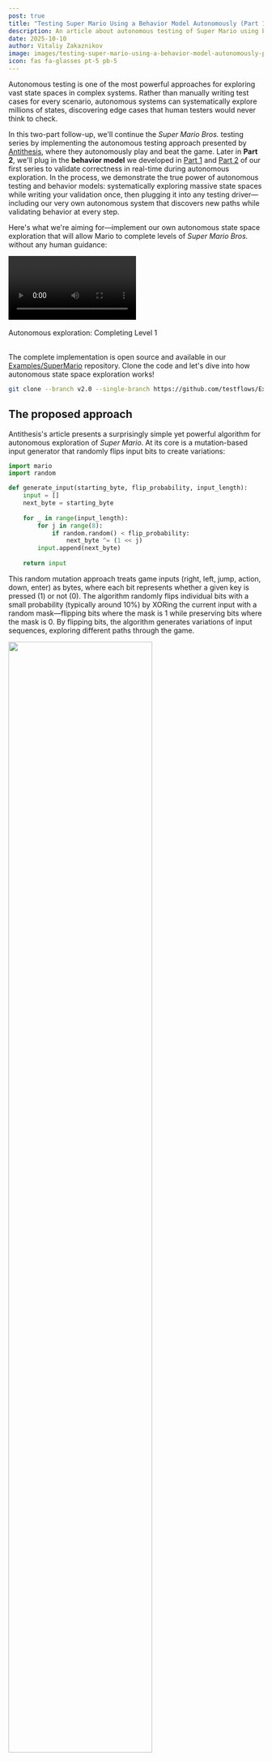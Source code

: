 ```yaml
---
post: true
title: "Testing Super Mario Using a Behavior Model Autonomously (Part 1)"
description: An article about autonomous testing of Super Mario using behavior models and evolutionary state space exploration techniques. 
date: 2025-10-10
author: Vitaliy Zakaznikov
image: images/testing-super-mario-using-a-behavior-model-autonomously-part1.png
icon: fas fa-glasses pt-5 pb-5
---
```


Autonomous testing is one of the most powerful approaches for exploring vast state spaces in complex systems. Rather than manually writing test cases for every scenario, autonomous systems can systematically explore millions of states, discovering edge cases that human testers would never think to check.

In this two-part follow-up, we'll continue the *Super Mario Bros.* testing series by implementing the autonomous testing approach presented by [Antithesis](https://antithesis.com/blog/sdtalk/), where they autonomously play and beat the game.<!-- more --> Later in **Part 2**, we'll plug in the **behavior model** we developed in [Part 1](/blog/testing-super-mario-using-a-behavior-model-part1/) and [Part 2](/blog/testing-super-mario-using-a-behavior-model-part2/) of our first series to validate correctness in real-time during autonomous exploration. In the process, we demonstrate the true power of autonomous testing and behavior models: systematically exploring massive state spaces while writing your validation once, then plugging it into any testing driver—including our very own autonomous system that discovers new paths while validating behavior at every step.

Here's what we're aiming for—implement our own autonomous state space exploration that will allow Mario to complete levels of *Super Mario Bros.* without any human guidance:

<div class="text-center">
<video width="50%" controls>
  <source src="/images/testing-super-mario-using-a-behavior-model-autonomously-video1.webm" type="video/webm">
  Your browser does not support the video tag.
</video>
<div class="text-secondary text-bold"><br>Autonomous exploration: Completing Level 1</div>
</div><br>

The complete implementation is open source and available in our [Examples/SuperMario](https://github.com/testflows/Examples/tree/v2.0/SuperMario) repository. Clone the code and let's dive into how autonomous state space exploration works!

```bash
git clone --branch v2.0 --single-branch https://github.com/testflows/Examples.git && cd Examples/SuperMario
```

## The proposed approach

Antithesis's article presents a surprisingly simple yet powerful algorithm for autonomous exploration of *Super Mario*. At its core is a mutation-based input generator that randomly flips input bits to create variations:

```python
import mario
import random

def generate_input(starting_byte, flip_probability, input_length):
    input = []
    next_byte = starting_byte
    
    for _ in range(input_length):
        for j in range(8):
            if random.random() < flip_probability:
                next_byte ^= (1 << j)
        input.append(next_byte)
    
    return input
```

This random mutation approach treats game inputs (right, left, jump, action, down, enter) as bytes, where each bit represents whether a given key is pressed (1) or not (0). The algorithm randomly flips individual bits with a small probability (typically around 10%) by XORing the current input with a random mask—flipping bits where the mask is 1 while preserving bits where the mask is 0. By flipping bits, the algorithm generates variations of input sequences, exploring different paths through the game.

<div class="text-center">
<img style="width: 75%" src="/images/testing-super-mario-using-a-behavior-model-autonomously-pic-1.png">
<div class="text-secondary text-bold"><br>Input: Random input generation</div>
</div><br>

The reason behind choosing this input generation algorithm is that it better mimics how the game is meant to be played: the currently pressed key is likely to remain pressed in the next frame while another key can be added at the same time. For example, you hold down the right key while also pressing the jump or action buttons.

However, the random input generation is not enough. The reason is that Mario moving randomly will inevitably cause it to die by running into enemies or falling into pits.
Therefore, the exploration itself can never be one-shot. Instead, you have to store traveled paths (input sequences) and have a strategy to pick a sequence for the next iteration. These travel paths effectively define Mario's state because the game is **deterministic**.

> The system is said to be **deterministic** only if given the same input you will always get the same output.

Therefore, starting from the same position and applying the same input sequence will always lead to the same Mario position in the game. This means when we pick a traveled path, we can replay it and then try to continue it with new mutations.

The path selection requires a fitness function. For *Super Mario*, a simple criterion is to favor paths with the highest x-axis position, since winning the game requires advancing to the right. However, always picking the path with the highest fitness score doesn't work—there will be many cases where the path ends in a state from which no further exploration is possible. For example, right before touching a Goomba, or being in the air right before falling into a pit. Such states are not recoverable and lead to dead ends.

To overcome this problem, it's not enough to keep just the best path we've found so far. Instead, we need to maintain a collection of paths with different fitness scores and use a probability distribution function to pick the next path to explore. This way, we're more likely to pick paths with higher scores while still giving paths with lower scores a chance to be explored.

<div class="text-center">
<img style="width: 75%" src="/images/testing-super-mario-using-a-behavior-model-autonomously-pic-2.png">
<div class="text-secondary text-bold"><br>Paths: Selecting path</div>
</div><br>

The beauty of this state space exploration approach lies in its simplicity. You don't need to understand the game's mechanics or hand-craft complex strategies. The mutation process naturally discovers interesting behaviors through random exploration, guided by fitness scoring that rewards progress through the game world.

## Characteristics of the proposed approach

Let's step back and examine how the proposed exploration system works:

- We **generate random input** by flipping bits with small probability (typically ~10%), producing a sequence of button presses
- We **build a path** by recording the input sequence along with a **score** quantifying how far Mario progresses (for *Super Mario*, based on x-axis position)
- We **store these paths** in a collection, maintaining a population of different trajectories through the game
- We **select a path** using a probability distribution function that favors higher-scoring paths while still giving lower-scoring paths a chance
- **Determinism enables resuming** in exactly the same state: because the game always produces identical results for the same input sequence, we can replay any stored path to reach that specific game state, then continue exploring from there with new mutations
- This cycle of **select→replay→mutate→evaluate** repeats continuously, systematically exploring the state space by building on previously discovered paths

## Comparing the approach to Genetic Algorithm

Let's see how these characteristics map to a canonical Genetic Algorithm:

| Our System | GA Concept | 
|------------|------------|
| Collection of stored paths | **Population** of individuals |
| Input sequence (button presses) | **Genotype** encoding behavior |
| Game state (Mario position, score) | **Phenotype** (observable result) |
| Progress scoring function | **Fitness function** |
| Path probability distribution selection function | **Selection** with elite bias |
| Bit-flip input generation | **Mutation** operator |
| — | **Crossover** (recombination) |
| Each exploration iteration | **Generation** cycle |
<br>

Applying the broad understanding of these concepts, without nit-picking, the proposed approach is essentially a Genetic Algorithm—maintaining a population, scoring fitness, selecting promising candidates, and mutating them to explore variations.

However, a skeptic might raise two concerns: the absence of **crossover**, and whether an input sequence truly qualifies as a **genotype**.

### Genotype mapping

Let's address the genotype question first. In traditional GAs, genotypes often encode multiple behavioral strategies that apply broadly: "jump more often," "play aggressively," "avoid edges." In our system, the input sequence encodes something more specific: *the ability to reach a particular state*. But this **is** a form of behavioral encoding! Consider an analogy: if a gene encoded "how to live exactly to 90 years and 1 day" in a deterministic world, that would be incredibly useful—a genotype containing just one gene is a valid genotype that produces a specific, valuable outcome.

> The key insight: our input sequence represents **one gene**—a single behavioral instruction that takes Mario to a specific position. Our single-gene approach is a valid specialization of the general multi-gene GA framework.

### Absence of crossover

As for the absence of crossover, it's important to understand what crossover actually is: an evolutionary optimization technique that progresses the population by recombining currently present genetic material. Crossover combines beneficial traits from different individuals to potentially create better offspring without requiring new mutations. However, crossover is not strictly required—it's an evolutionary optimization, not a fundamental requirement. Mutation alone can effectively explore the state space, particularly when paths build incrementally as in our case. Therefore, the proposed approach remains a valid GA, just one that currently relies solely on mutation for variation rather than using both mutation and crossover for evolution.

## Why this maps to Genetic Algorithms?

The fact that this state space exploration technique maps perfectly to a Genetic Algorithm is **not a coincidence**—it reveals something fundamental about both testing and evolution.

When exploring complex state spaces, you need:
- A way to maintain progress (population of paths)
- A way to focus on promising areas (selection by fitness)
- A way to discover new possibilities (mutation)
- A way to reach specific states (genes as enablers)

This is exactly what biological evolution does. Genes aren't just instructions—they're traits that enable organisms to reach and survive in environmental states not yet mastered by the population. Our input sequences serve the same role: enabling Mario to reach game states not yet explored.

But one might question whether GA truly applies to deterministic systems where the same inputs always produce the same results.
Interestingly, the universe itself might be actually deterministic! To show that it is non-deterministic would require one to rewind it to a previous state and replay. Moreover, if the universe truly contains *everything*, by definition, then it must be deterministic because any apparent randomness would just be hidden state, since true non-determinism would require an external source (meaning the universe isn't everything). Therefore, one could argue that **determinism is the top-level concept**—apparent non-determinism is simply incomplete observation of deterministic state. 

> Consequently, we can define non-determinism as not having control over all the inputs.

Deterministic systems like *Super Mario* make this explicit, giving us perfect reproducibility for controlled evolutionary experiments. Leaving this almost philosophical digression, recognizing the approach as a mutation-based Genetic Algorithm unlocks decades of evolutionary computation research and opens a wide range of possibilities.

## Concrete implementation of autonomous exploration

Unfortunately, the original article did not present a concrete implementation. Since the approach is essentially a Genetic Algorithm, there are countless variations to explore in how we generate inputs, select paths, score progress, and manage stored paths. After some trial and error, we've settled on the following implementation—by no means optimal, but sufficient to demonstrate that the approach works.

The core state exploration loop is implemented in [`autonomous play`](https://github.com/testflows/Examples/blob/v2.0/SuperMario/tests/autonomous_play.py#L92) test, which orchestrates the entire process. The test repeatedly selects promising paths from stored paths, replays them to specific game states, then extends them with new generated inputs—continuously discovering and expanding reachable regions of the state space.

Here is the top level loop of the algorithm:

```python
    path = self.context.paths.select()  # Start with the most promising path

    # Break exploration into intervals (evolution epochs) to refresh path selection
    for part in range(play_seconds // interval):       
        for i in range(tries):  # Try extending the same path multiple times
            with Scenario(f"interval {part}-{i}"):
                stop_index = path.select_stop_index()  # Pick resume point (usually near end)
                # Replay path to that point, then extend with new generated inputs
                play(
                    path=path,
                    play_seconds=interval,
                    with_model=with_model,
                    stop_index=stop_index,
                )
            if path not in self.context.paths.paths:  # Path led to death?
                break  # Stop trying this path, move to next one
        self.context.paths.clean()  # Remove redundant paths with similar progress
        path = self.context.paths.select()  # Select next path (favoring higher scores)
```

This elegant loop captures the essence of systematic state space exploration, organized into exploration intervals (epochs) that structure the discovery process. Within each epoch: **select** a path based on its score, **replay** it to a chosen state, **extend** it with generated inputs, then **evaluate** the results. Paths that lead to death are immediately pruned from the population, focusing effort on viable states. At each epoch boundary, the population of the stored paths is cleaned to remove redundant paths, and a new path is selected—this periodic reassessment prevents the algorithm from getting stuck while ensuring each promising path gets multiple attempts. This structure embodies the core Genetic Algorithm cycle: maintaining a population (stored paths), scoring fitness, selecting promising candidates, introducing variation through mutation (varying the resume point and generated inputs, without crossover), and letting natural selection (death pruning) drive evolution toward increasingly successful paths.

Let's examine each component in detail.

### Input generation

Input generation is implemented using [weighted move selection](https://github.com/testflows/Examples/blob/v2.0/SuperMario/tests/autonomous_play.py#L11). We use a hybrid approach that balances pure exploration with structured gameplay patterns. The key insight here is that random mutations alone can be too chaotic—Mario needs some coherent action sequences to make meaningful progress. By combining weighted fuzzy mutations with predefined move patterns, we get the best of both worlds: the ability to discover unexpected solutions through randomness, and the efficiency of human-like movement patterns that naturally fit the game's mechanics.
  
  - **Fuzzy mutation**: 5% bit-flip probability with 10× selection weight ([fuzzy generator](https://github.com/testflows/Examples/blob/v2.0/SuperMario/tests/actions/moves.py#L17)) enables pure exploration that can discover unconventional solutions, like precise timing sequences that bypass enemies.
  - **Predefined moves**: patterns like `walk_right_long`, `jump_up_right_high_action` spanning 5-120 frames ([move library](https://github.com/testflows/Examples/blob/v2.0/SuperMario/tests/actions/moves.py#L7)) provide coherent action sequences that mimic natural gameplay and accelerate early progress.
  - **Directional bias**: right moves weighted 2×, left moves 0.5× naturally aligns exploration with the game's primary objective of progressing rightward through the level.

### Path selection

Path selection is implemented in the [selection](https://github.com/testflows/Examples/blob/v2.0/SuperMario/tests/actions/paths.py#L241) function.
The selection strategy must balance exploitation (using our best discoveries) with exploration (trying less promising paths that might break through plateaus). A naive "always pick best" strategy fails when the best path leads to an unrecoverable state. Our exponential weighting gives the best path strong preference while maintaining a diverse population of alternatives.
  
  - **Best path dominance**: ~70% probability (50% base + exponential share) ensures we heavily exploit our most successful discoveries without getting trapped.
  - **Exponential decay for others**: ~30% probability distributed among remaining paths using exponential weighting maintains diversity and prevents convergence to local maxima—occasionally exploring "worse" paths can reveal breakthrough strategies.

### Scoring

Scoring is calculated by the [scoring](https://github.com/testflows/Examples/blob/v2.0/SuperMario/tests/actions/paths.py#L58) function.
The scoring function defines what "success" means and guides the entire evolutionary state space exploration process. We use a hierarchical structure with powers of 10 to create clear priorities: completing a level is worth infinitely more than any position within a level, reaching further right is worth more than doing it faster. The formula `level_num × 10⁹ + x_pos × 10³ + (999 - time)` ensures these priorities never conflict—a path that completes level 2 will always score higher than any path still in level 1, regardless of how fast or far the latter progresses.

### Backtracking and splitting

Backtracking and splitting are handled by [backtracking](https://github.com/testflows/Examples/blob/v2.0/SuperMario/tests/actions/paths.py#L103) and [splitting](https://github.com/testflows/Examples/blob/v2.0/SuperMario/tests/actions/paths.py#L131) functions.
When Mario dies, we don't want to discard the entire path—there's often valuable progress hidden within failed attempts. Backtracking removes the dangerous final frames, giving us a safer starting point. Splitting goes further by extracting the highest-scoring intermediate state, preserving Mario's best position even if later moves led to disaster. This salvaging mechanism significantly accelerates exploration by retaining hard-won progress.
  
  - **Backtracking**: Remove last frames before death, creating a safer checkpoint by rewinding before the fatal mistake.
  - **Splitting**: Extract the intermediate high-scoring point, preserving peak progress even when the path ends poorly—for example, saving Mario's farthest position before he fell into a pit.

### Death state pruning

Death state pruning is enforced by [stored paths management](https://github.com/testflows/Examples/blob/v2.0/SuperMario/tests/actions/paths.py#L161) and in the [play loop](https://github.com/testflows/Examples/blob/v2.0/SuperMario/tests/autonomous_play.py#L78).
Dead ends are evolutionary dead weight. By aggressively pruning any path that ends in death and immediately deleting replayed paths that fail, we maintain a population of only viable starting points. This creates intense selection pressure that prevents the population from being diluted with paths that can't possibly contribute to finding the solution. It's harsh, but effective—survival of the fittest in action.

### Path resuming and mutation

Path resuming is implemented in the [play](https://github.com/testflows/Examples/blob/v2.0/SuperMario/tests/autonomous_play.py#L32) function. Rather than always replaying a path to its end, we use a triangular distribution to occasionally resume from earlier points along the path. This implements mutation by varying where we branch off from existing paths—we might try different continuations from the same intermediate state, potentially discovering better alternatives. The [high mode value](https://github.com/testflows/Examples/blob/v2.0/SuperMario/tests/actions/paths.py#L88) means we usually resume near the end (small mutations), but the occasional early resumption (large mutations) prevents us from getting stuck always trying to extend from the same final state.

### Path cleaning

Path cleaning is performed by the [cleaning](https://github.com/testflows/Examples/blob/v2.0/SuperMario/tests/actions/paths.py#L208) function. As the stored paths population grows, many paths become redundant—slightly different input sequences that reach nearly the same position. Keeping all of them wastes computational resources and dilutes selection pressure. By grouping paths within 100-pixel ranges and keeping only the best from each group, we maintain a diverse population while eliminating near-duplicates. This compression prevents the population from exploding with marginally different strategies that offer no real diversity.

## Autonomous exploration in action

With the above autonomous test in place we can start exploring
*Super Mario* state space. 

Here is the basic command to run our autonomous play test:

```
python3 tests/run.py --autonomous --play-seconds 300
```

With default settings (20-second intervals, 3 tries per interval), this creates 15 epochs with 3 exploration attempts each. Since we must replay paths from the beginning to reach selected states, the actual runtime varies based on path lengths—expect 15-30 minutes for a 5-minute exploration session.

Here's an example run that completed in 22 minutes:

```
  ⟥    [note] All end scores: [1002836976, 1002453959, 1002334961, 1002058957, 1001942961, 1001763981, 1001595956, 1001398975, 1001234983, 1000966985, 1000835964, 1000729959, 1000393959, 1000108963, 1000004963, 0]
  ⟥    [note] Best end score: 1002836976
  ⟥    [note] Selected path score: 1002836976 (index 0)
  
✔ [ OK ] '/super mario/autonomous/play' (22m 21s)
```

The population contains 16 paths with varying scores, demonstrating the diversity maintained by our cleaning strategy. Our best score of `1002836976` decodes as:
- **Level**: 1 (first 3 left digits)
- **X-position**: 2836 pixels (middle 5 digits)
- **Time**: 23 seconds (999 - 976)

This means Mario successfully progressed 2836 pixels into Level 1—a non-trivial achievement for fully autonomous exploration!

## Performance optimization through instrumentation

Replaying paths to reach specific states for each exploration attempt introduces significant overhead. Since our reference implementation doesn't include save/resume functionality (checkpointing), we must replay from the beginning each time—a practical constraint that slows exploration.

To accelerate the process, we've instrumented the game with two key capabilities:

- **Level selection** (`--start-level`): Start exploration directly at any level with full lives, allowing us to focus on specific level challenges without replaying earlier sections.
- **Accelerated speed** (`--fps 300`): Run the game 5× faster while keeping in-game time normal—Mario moves at 300 fps instead of 60, dramatically speeding up path evaluation without affecting game mechanics.

These test instrumentation techniques are standard practice in real-world testing scenarios and essential for making autonomous exploration practical. In production testing environments, we routinely instrument systems to control initial states, accelerate time, inject faults, and manipulate conditions—it's how effective testing gets done.

## Finding a path to complete Level 1

After some trial and error—as expected with probabilistic search techniques—we found that these parameters significantly speed up finding a solution:

```bash
python3 tests/run.py --autonomous --play-seconds 3000 --fps 300 --always-pick-best-path --start-level 1 --paths-file level1_paths.json --backtrack 0
```

* **`--fps 300`**: Runs 5× faster while staying within game loop latency limits
* **`--always-pick-best-path`**: Focuses on the highest-scoring path; stop-index mutation provides enough variation to avoid getting stuck
* **`--start-level 1`**: Begins exploration directly at Level 1, skipping the intro screens
* **`--paths-file level1_paths.json`**: Stores discovered paths for this level independently
* **`--backtrack 0`**: Turns off backtracking since stop-index mutation already explores alternative branches

This shifts toward exploitation (best path) over exploration (diverse population), which works well when targeting a specific level. 

Here is a video of us beating Level 1:

<video width="50%" controls>
  <source src="/images/testing-super-mario-using-a-behavior-model-autonomously-video1.webm" type="video/webm">
  Your browser does not support the video tag.
</video>

Level 1 proved relatively straightforward—the algorithm consistently discovered the underground pipe shortcut that bypasses most of the level's obstacles. Wait to go Mario!

## Finding a path to complete Level 2

Level 2 uses the same parameters with a fresh paths file to explore independently:

```bash
python3 tests/run.py --autonomous --play-seconds 3000 --fps 300 --always-pick-best-path --start-level 2 --paths-file level2_paths.json --backtrack 0
```

<video width="50%" controls>
  <source src="/images/testing-super-mario-using-a-behavior-model-autonomously-video2.webm" type="video/webm">
  Your browser does not support the video tag.
</video>

Level 2 proved more challenging due to increased presence of pits, diverse enemies (Goombas, Koopas, Piranha Plants), and moving platforms. The high fps setting provided an unexpected advantage—Mario's invincibility period appeared extended, allowing rapid progress through dangerous sections. Despite the difficulty, our exploitation-focused strategy (always picking the best path with stop-index mutation, no backtracking) successfully discovered a winning path.

## Finding a path to complete Level 3

Continuing with Level 3, which was the harder level to complete.

```bash
python3 tests/run.py --autonomous --play-seconds 3000 --fps 300 --always-pick-best-path --start-level 3 --paths-file level3_paths.json --backtrack 0
```

<video width="50%" controls>
  <source src="/images/testing-super-mario-using-a-behavior-model-autonomously-video3.webm" type="video/webm">
  Your browser does not support the video tag.
</video>

Level 3 features numerous paths that lead to Mario's death—he must precisely jump from platform to platform across large gaps while avoiding enemies. The combination of precise jumping and enemy avoidance made finding a winning path significantly harder. Nevertheless, Level 3 was beaten, and the video above shows our autonomous Mario's successful run. Autonomous testing for the win again! 

## Finding a path to complete Level 4

Our reference Python implementation of *Super Mario* contains 4 levels, making Level 4 the final challenge for our autonomous exploration test:

```bash
python3 tests/run.py --autonomous --play-seconds 3000 --fps 300 --always-pick-best-path --start-level 4 --paths-file level4_paths.json --backtrack 0
```

<video width="50%" controls>
  <source src="/images/testing-super-mario-using-a-behavior-model-autonomously-video4.webm" type="video/webm">
  Your browser does not support the video tag.
</video>

Level 4 revealed an interesting bug (which could be caused by our high FPS hack)—colliding with a Fire Bar renders Mario invisible, allowing him to bypass all remaining obstacles and reach the level's end. Bug or not, the algorithm found its way to the end, demonstrating how autonomous state space exploration can uncover unexpected behaviors that would be hard to find using classical testing techniques.

## Conclusion

This will be all for now. We've successfully demonstrated the effectiveness of [Antithesis](https://antithesis.com/blog/sdtalk/)'s autonomous exploration approach using our reference Python implementation of *Super Mario Bros.* After analyzing the approach, we tied it to Genetic Algorithms, revealing the evolutionary computation structure underlying the exploration. Our implementation completed all four levels (maybe with some cheating 😊 or performance optimization as we call it) without human guidance, discovering shortcuts, navigating complex enemy patterns, mastering precise jumping, and even uncovering a potential collision bug in Level 4.

However, there's a critical limitation: our fitness function only measures **progress** (x-position, level completion), not **correctness**. We don't validate whether Mario's velocity follows expected physics, whether jumps have valid causes, whether falling happens only without ground support, or whether movements are causally justified by game state. While Antithesis played the original NES game and we used a Python implementation, this distinction becomes crucial for correctness validation—checking proper behavior requires access to internal game variables (velocity, collision state, key presses) beyond just Mario's x,y position.

In [Part 1](/blog/testing-super-mario-using-a-behavior-model-part1/) and [Part 2](/blog/testing-super-mario-using-a-behavior-model-part2/) of the first series, we developed a comprehensive behavior model with **causal**, **safety**, and **liveness** properties that validate game correctness frame-by-frame. In **Part 2** of this autonomous testing series, we'll plug that model directly into the exploration loop, validating every frame in real-time. This combination is powerful: autonomous exploration discovers millions of states, while the behavior model ensures correctness throughout—finding not just winning paths, but correctness bugs hiding in edge cases.

Stay tuned for **Part 2**, where autonomous exploration meets rigorous correctness validation using Mario's behavior model!
